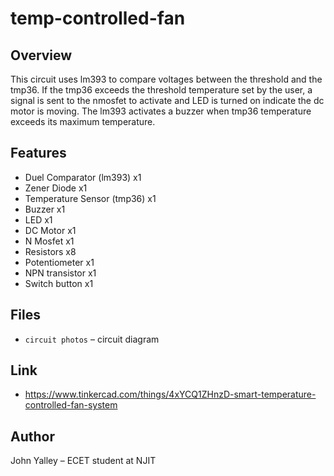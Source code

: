 # temp-controlled-fan

## Overview
This circuit uses lm393 to compare voltages between the threshold and the tmp36. If the tmp36 exceeds the threshold temperature set by the user, a signal is sent to the nmosfet to activate and LED is turned on indicate the dc motor is moving. The lm393 activates a buzzer when tmp36 temperature exceeds its maximum temperature. 

## Features
- Duel Comparator (lm393) x1
- Zener Diode x1
- Temperature Sensor (tmp36) x1
- Buzzer x1
- LED x1
- DC Motor x1
- N Mosfet x1
- Resistors x8
- Potentiometer x1
- NPN transistor x1
- Switch button x1

## Files
- `circuit photos` – circuit diagram

## Link
- https://www.tinkercad.com/things/4xYCQ1ZHnzD-smart-temperature-controlled-fan-system
  

## Author
John Yalley – ECET student at NJIT
